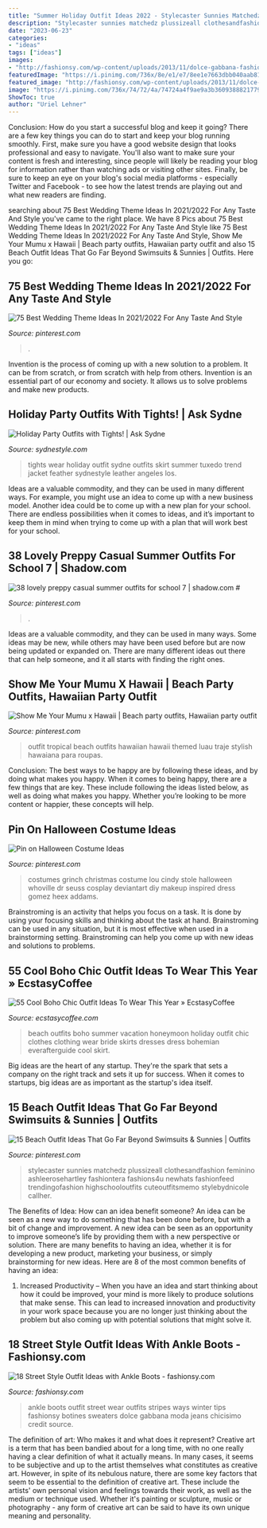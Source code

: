 ```yaml
---
title: "Summer Holiday Outfit Ideas 2022 - Stylecaster Sunnies Matchedz Plussizeall Clothesandfashion Feminino Ashleerosehartley Fashiontera Fashions4u Newhats Fashionfeed Trendingofashion Highschooloutfits Cuteoutfitsmemo Stylebydnicole Callher"
description: "Stylecaster sunnies matchedz plussizeall clothesandfashion feminino ashleerosehartley fashiontera fashions4u newhats fashionfeed trendingofashion highschooloutfits cuteoutfitsmemo stylebydnicole callher"
date: "2023-06-23"
categories:
- "ideas"
tags: ["ideas"]
images:
- "http://fashionsy.com/wp-content/uploads/2013/11/dolce-gabbana-fashion-brands-white-dark-blue-sweaterslook-main-single-630x924.jpg"
featuredImage: "https://i.pinimg.com/736x/8e/e1/e7/8ee1e7663dbb040aab813696e1885f7b--the-grinch-stole-christmas-christmas-.jpg"
featured_image: "http://fashionsy.com/wp-content/uploads/2013/11/dolce-gabbana-fashion-brands-white-dark-blue-sweaterslook-main-single-630x924.jpg"
image: "https://i.pinimg.com/736x/74/72/4a/74724a4f9ae9a3b36093888217799af9.jpg"
ShowToc: true
author: "Uriel Lehner"
---
```



Conclusion: How do you start a successful blog and keep it going?
There are a few key things you can do to start and keep your blog running smoothly. First, make sure you have a good website design that looks professional and easy to navigate. You'll also want to make sure your content is fresh and interesting, since people will likely be reading your blog for information rather than watching ads or visiting other sites. Finally, be sure to keep an eye on your blog's social media platforms - especially Twitter and Facebook - to see how the latest trends are playing out and what new readers are finding.

	

		
searching about 75 Best Wedding Theme Ideas In 2021/2022 For Any Taste And Style you've came to the right place. We have 8 Pics about 75 Best Wedding Theme Ideas In 2021/2022 For Any Taste And Style like 75 Best Wedding Theme Ideas In 2021/2022 For Any Taste And Style, Show Me Your Mumu x Hawaii | Beach party outfits, Hawaiian party outfit and also 15 Beach Outfit Ideas That Go Far Beyond Swimsuits &amp; Sunnies | Outfits. Here you go:
		
    
## 75 Best Wedding Theme Ideas In 2021/2022 For Any Taste And Style

<img loading=lazy src="https://i.pinimg.com/736x/74/72/4a/74724a4f9ae9a3b36093888217799af9.jpg" onerror="this.onerror=null;this.src='https://tse4.mm.bing.net/th?id=OIP.BICrvzwzobIOWcdV216Q0AHaJQ&amp;pid=15.1';" alt="75 Best Wedding Theme Ideas In 2021/2022 For Any Taste And Style">

_Source: pinterest.com_

>. 

	

Invention is the process of coming up with a new solution to a problem. It can be from scratch, or from scratch with help from others. Invention is an essential part of our economy and society. It allows us to solve problems and make new products.

    
## Holiday Party Outfits With Tights! | Ask Sydne

<img loading=lazy src="http://www.sydnestyle.com/wp-content/uploads/2015/12/Sydne-Style-shows-how-to-wear-the-feather-skirt-trend-with-a-tuxedo-jacket-and-tights.jpg" onerror="this.onerror=null;this.src='https://tse3.mm.bing.net/th?id=OIP.dDOEyHvhh1gZ3TQ4ykqw1QHaKE&amp;pid=15.1';" alt="Holiday Party Outfits with Tights! | Ask Sydne">

_Source: sydnestyle.com_

>tights wear holiday outfit sydne outfits skirt summer tuxedo trend jacket feather sydnestyle leather angeles los. 

	

Ideas are a valuable commodity, and they can be used in many different ways. For example, you might use an idea to come up with a new business model. Another idea could be to come up with a new plan for your school. There are endless possibilities when it comes to ideas, and it’s important to keep them in mind when trying to come up with a plan that will work best for your school.

    
## 38 Lovely Preppy Casual Summer Outfits For School 7 | Shadow.com #

<img loading=lazy src="https://i.pinimg.com/736x/47/1d/6c/471d6c7bc2151ababdacb61280a38ce7.jpg" onerror="this.onerror=null;this.src='https://tse4.mm.bing.net/th?id=OIP.I6IdJLLTlQ-s4Qy1ZzbtPAHaOj&amp;pid=15.1';" alt="38 lovely preppy casual summer outfits for school 7 | shadow.com #">

_Source: pinterest.com_

>. 

	

Ideas are a valuable commodity, and they can be used in many ways. Some ideas may be new, while others may have been used before but are now being updated or expanded on. There are many different ideas out there that can help someone, and it all starts with finding the right ones.

    
## Show Me Your Mumu X Hawaii | Beach Party Outfits, Hawaiian Party Outfit

<img loading=lazy src="https://i.pinimg.com/736x/65/eb/2c/65eb2cf50193ce0a3335a65464c312da.jpg" onerror="this.onerror=null;this.src='https://tse1.mm.bing.net/th?id=OIP.rUdXGAuJy2952s__PKRvfwHaLF&amp;pid=15.1';" alt="Show Me Your Mumu x Hawaii | Beach party outfits, Hawaiian party outfit">

_Source: pinterest.com_

>outfit tropical beach outfits hawaiian hawaii themed luau traje stylish hawaiana para roupas. 

	

Conclusion: The best ways to be happy are by following these ideas, and by doing what makes you happy.
When it comes to being happy, there are a few things that are key. These include following the ideas listed below, as well as doing what makes you happy. Whether you’re looking to be more content or happier, these concepts will help.

    
## Pin On Halloween Costume Ideas

<img loading=lazy src="https://i.pinimg.com/736x/8e/e1/e7/8ee1e7663dbb040aab813696e1885f7b--the-grinch-stole-christmas-christmas-.jpg" onerror="this.onerror=null;this.src='https://tse4.mm.bing.net/th?id=OIP.hEuIWMrYwcbLkH7ebiiNSgHaLH&amp;pid=15.1';" alt="Pin on Halloween Costume Ideas">

_Source: pinterest.com_

>costumes grinch christmas costume lou cindy stole halloween whoville dr seuss cosplay deviantart diy makeup inspired dress gomez heex addams. 

	

Brainstroming is an activity that helps you focus on a task. It is done by using your focusing skills and thinking about the task at hand. Brainstroming can be used in any situation, but it is most effective when used in a brainstorming setting. Brainstroming can help you come up with new ideas and solutions to problems.

    
## 55 Cool Boho Chic Outfit Ideas To Wear This Year » EcstasyCoffee

<img loading=lazy src="https://i2.wp.com/www.ecstasycoffee.com/wp-content/uploads/2016/11/Beach-Outfit11.jpg?resize=640%2C960" onerror="this.onerror=null;this.src='https://tse1.mm.bing.net/th?id=OIP.kvsS0A5qQJTay968-WJn3QHaLH&amp;pid=15.1';" alt="55 Cool Boho Chic Outfit Ideas To Wear This Year » EcstasyCoffee">

_Source: ecstasycoffee.com_

>beach outfits boho summer vacation honeymoon holiday outfit chic clothes clothing wear bride skirts dresses dress bohemian everafterguide cool skirt. 

	

Big ideas are the heart of any startup. They're the spark that sets a company on the right track and sets it up for success. When it comes to startups, big ideas are as important as the startup's idea itself. 

    
## 15 Beach Outfit Ideas That Go Far Beyond Swimsuits &amp; Sunnies | Outfits

<img loading=lazy src="https://i.pinimg.com/736x/0c/6c/f3/0c6cf3d553bde7a549f07ca5d0a6b9af.jpg" onerror="this.onerror=null;this.src='https://tse4.mm.bing.net/th?id=OIP.vHRZZ4MByrckGR3VvOpagQHaLG&amp;pid=15.1';" alt="15 Beach Outfit Ideas That Go Far Beyond Swimsuits &amp; Sunnies | Outfits">

_Source: pinterest.com_

>stylecaster sunnies matchedz plussizeall clothesandfashion feminino ashleerosehartley fashiontera fashions4u newhats fashionfeed trendingofashion highschooloutfits cuteoutfitsmemo stylebydnicole callher. 

	

The Benefits of Idea: How can an idea benefit someone?
An idea can be seen as a new way to do something that has been done before, but with a bit of change and improvement. A new idea can be seen as an opportunity to improve someone’s life by providing them with a new perspective or solution. There are many benefits to having an idea, whether it is for developing a new product, marketing your business, or simply brainstorming for new ideas. Here are 8 of the most common benefits of having an idea: 
1. Increased Productivity – When you have an idea and start thinking about how it could be improved, your mind is more likely to produce solutions that make sense. This can lead to increased innovation and productivity in your work space because you are no longer just thinking about the problem but also coming up with potential solutions that might solve it. 

    
## 18 Street Style Outfit Ideas With Ankle Boots - Fashionsy.com

<img loading=lazy src="http://fashionsy.com/wp-content/uploads/2013/11/dolce-gabbana-fashion-brands-white-dark-blue-sweaterslook-main-single-630x924.jpg" onerror="this.onerror=null;this.src='https://tse2.mm.bing.net/th?id=OIP.LoG_6fBKBqLBWV-sLU3w2gHaK3&amp;pid=15.1';" alt="18 Street Style Outfit Ideas with Ankle Boots - fashionsy.com">

_Source: fashionsy.com_

>ankle boots outfit street wear outfits stripes ways winter tips fashionsy botines sweaters dolce gabbana moda jeans chicisimo credit source. 

	

The definition of art: Who makes it and what does it represent?
Creative art is a term that has been bandied about for a long time, with no one really having a clear definition of what it actually means. In many cases, it seems to be subjective and up to the artist themselves what constitutes as creative art. However, in spite of its nebulous nature, there are some key factors that seem to be essential to the definition of creative art. These include the artists' own personal vision and feelings towards their work, as well as the medium or technique used. Whether it's painting or sculpture, music or photography - any form of creative art can be said to have its own unique meaning and personality.

